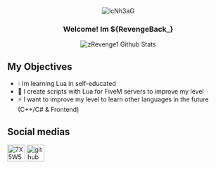 </div>

<div align="center">
  
![lcNh3aG](https://user-images.githubusercontent.com/76884751/148532733-deeb574b-7d25-40bc-aad1-d5e838760ce2.gif)
  
  
### Welcome! Im ${RevengeBack_}
  
<img align="center" src="https://github-readme-stats.vercel.app/api?username=zRevenge1&include_all_commits=true&count_private=true&show_icons=true&line_height=20&title_color=7A7ADB&icon_color=2234AE&text_color=D3D3D3&bg_color=0,000000,130F40" alt="zRevenge1 Github Stats">

</div>
  
## My Objectives
- 💧 Im learning Lua in self-educated
- 🌺 I create scripts with Lua for FiveM servers to improve my level
- ⚡️ I want to improve my level to learn other languages in the future (C++/C# & Frontend)
  
## Social medias

<a href="https://discord.gg/7X5W5CksWh" target="blank"><img align="center" src="http://beeimg.com/images/e26221563583.png" alt="7X5W5CksWh" height="38" width="40" /></a>
<a href="https://github.com/zRevenge1" target="blank"><img align="center" src="https://rajlab.org/icons/github_white.png" alt="github" height="38" width="40" /></a>
